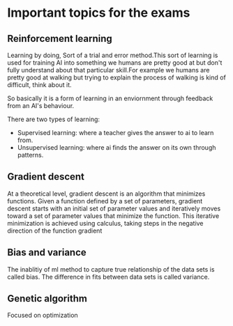 # Important topics for the exams


## Reinforcement learning

Learning by doing, Sort of a trial and error method.This sort of learning is used for training AI into something we humans are pretty good at but don't fully understand about that particular skill.For example we humans are pretty good at walking but trying to explain the process of walking is kind of difficult, think about it.

So basically it is a form of learning in an enviornment through feedback from an AI's behaviour.

There are two types of learning:

- Supervised learning: where a teacher gives the answer to ai to learn from.
- Unsupervised learning: where ai finds the answer on its own through patterns.

## Gradient descent

At a theoretical level, gradient descent is an algorithm that minimizes functions. Given a function defined by a set of parameters, gradient descent starts with an initial set of parameter values and iteratively moves toward a set of parameter values that minimize the function. This iterative minimization is achieved using calculus, taking steps in the negative direction of the function gradient

## Bias and variance

The inablitiy of ml method to capture true relationship of the data sets is called bias.
The difference in fits between data sets is called variance.


## Genetic algorithm

Focused on optimization



